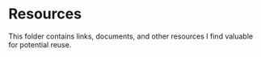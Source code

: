 # Resources
This folder contains links, documents, and other resources I find valuable for potential reuse.
